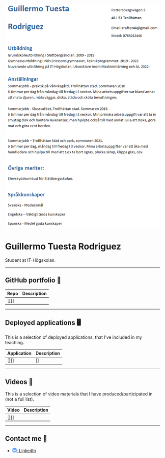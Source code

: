 ![CV timeline from 2016 to now.](assets/CVBild.PNG)

# Guillermo Tuesta Rodriguez 

Student at IT-Högskolan.

---

## GitHub portfolio :briefcase:

| Repo                           | Description                        |
| ------------------------------ | ---------------------------------- |
| [][]            |                |


<!-- | [Programmering 1][prog1]           | first programming course (gymnasiet)   | -->

---

## Deployed applications :desktop_computer:

This is a selection of deployed applications, that I've included in my teaching.

| Application                    | Description                                   |
| ------------------------------ | --------------------------------------------- |
| [][] | [] |

---

## Videos :movie_camera:

This is a selection of video materials that I have produced/participated in (not a full list).

| Video                                 | Description                                  |
| ------------------------------------- | -------------------------------------------- |
| [][]  |  |



---

## Contact me :iphone:

- [![linkedIn icon](assets/linkedIn-icon.png): LinkedIn][linkedin]

[linkedin]: https://www.linkedin.com/in/guillermo-tuesta-rodriguez-b89464231/
